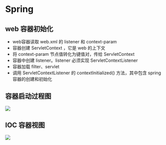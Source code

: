 # Spring
## web 容器初始化
- web容器读取 web.xml 的 listener 和 context-param
- 容器创建 ServletContext ，它是 web 的上下文
- 将 context-param 节点值转化为键值对，传给 ServletContext
- 容器中创建 listener。listener 必须实现 ServletContextListener
- 容器加载 filter、servlet
- 调用 ServletContextListener 的 contextInitialized() 方法，其中包含 spring 容器的创建和初始化

## 容器启动过程图
![](http://osbdeld5c.bkt.clouddn.com/18-4-2/75402683.jpg)

## IOC 容器视图
![](http://osbdeld5c.bkt.clouddn.com/18-4-2/25341818.jpg)